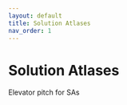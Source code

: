 ```yaml
---
layout: default
title: Solution Atlases
nav_order: 1
---
```


# Solution Atlases

Elevator pitch for SAs
